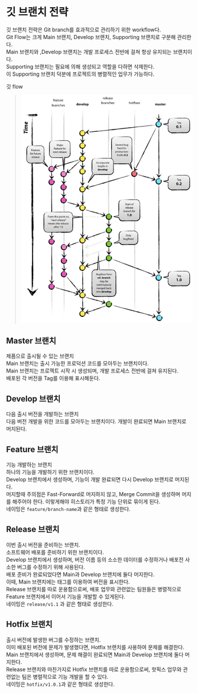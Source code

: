 # 깃 브랜치 전략  
깃 브랜치 전략은 Git branch를 효과적으로 관리하기 위한 workflow다.  
Git Flow는 크게 Main 브랜치, Develop 브랜치, Supporting 브랜치로 구분해 관리한다.   
Main 브랜치와 ,Develop 브랜치는 개발 프로세스 전반에 걸쳐 항상 유지되는 브랜치이다.   
Supporting 브랜치는 필요에 의해 생성되고 역할을 다하면 삭제한다.   
이 Supporting 브랜치 덕분에 프로젝트의 병렬적인 업무가 가능하다.   

깃 flow
> ![Git-Flow](./git-flow.png)

## Master 브랜치
제픔으로 출시될 수 있는 브랜치   
Main 브랜치는 출시 가능한 프로덕션 코드를 모아두는 브랜치이다.   
Main 브랜치는 프로젝트 시작 시 생성되며, 개발 프로세스 전반에 걸쳐 유지된다.   
배포된 각 버전을 Tag를 이용해 표시해둔다.   

## Develop 브랜치
다음 출시 버전을 개발하는 브랜치  
다음 버전 개발을 위한 코드를 모아두는 브랜치이다. 
개발이 완료되면 Main 브랜치로 머지된다.  

## Feature 브랜치  
기능 개발하는 브랜치  
하나의 기능을 개발하기 위한 브랜치이다.   
Develop 브랜치에서 생성하며, 기능이 개발 완료되면 다시 Develop 브랜치로 머지된다.   
머지할때 주의점은 Fast-Forward로 머지하지 않고, Merge Commit을 생성하며 머지를 해주어야 한다. 
이렇게해야 히스토리가 특정 기능 단위로 묶이게 된다.  
네이밍은 `feature/branch-name`과 같은 형태로 생성한다.  

## Release 브랜치  
이번 출시 버전을 준비하는 브랜치.  
소프트웨어 배포를 준비하기 위한 브랜치이다.   
Develop 브랜치에서 생성하며, 버전 이름 등의 소소한 데이터를 수정하거나 배포전 사소한 버그를 수정하기 위해 사용된다.  
배포 준비가 완료되었다면 Main과 Develop 브랜치에 둘다 머지한다.   
이때, Main 브랜치에는 태그를 이용하여 버전을 표시한다.  
Release 브랜치를 따로 운용함으로써, 배포 업무와 관련없는 팀원들은 병렬적으로 Feature 브랜치에서 이어서 기능을 개발할 수 있게된다.  
네이밍은 `release/v1.1` 과 같은 형태로 생성한다.  

## Hotfix 브랜치
출시 버전에 발생한 버그를 수정하는 브랜치.    
이미 배포된 버전에 문제가 발생했다면, Hotfix 브랜치를 사용하여 문제를 해결한다.   
Main 브랜치에서 생성하며, 문제 해결이 완료되면 Main과 Develop 브랜치에 둘다 머지한다.  
Release 브랜치와 마찬가지로 Hotfix 브랜치를 따로 운용함으로써, 핫픽스 업무와 관련없는 팀은 병렬적으로 기능 개발을 할 수 있다.   
네이밍은 `hotfix/v1.0.1`과 같은 형태로 생성한다.  
